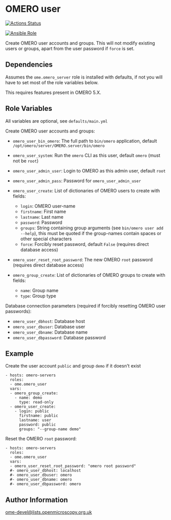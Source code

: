 OMERO user
==========

[![Actions Status](https://github.com/ome/ansible-role-omero-user/workflows/Molecule/badge.svg)](https://github.com/ome/ansible-role-omero-user/actions)

[![Ansible Role](https://img.shields.io/ansible/role/41097.svg)](https://galaxy.ansible.com/ome/omero_user/)

Create OMERO user accounts and groups.
This will not modify existing users or groups, apart from the user password if `force` is set.


Dependencies
------------

Assumes the `ome.omero_server` role is installed with defaults, if not you will have to set most of the role variables below.

This requires features present in OMERO 5.X.


Role Variables
--------------

All variables are optional, see `defaults/main.yml`

Create OMERO user accounts and groups:
- `omero_user_bin_omero`: The full path to `bin/omero` application, default `/opt/omero/server/OMERO.server/bin/omero`
- `omero_user_system`: Run the `omero` CLI as this user, default `omero` (must not be `root`)
- `omero_user_admin_user`: Login to OMERO as this admin user, default `root`
- `omero_user_admin_pass`: Password for `omero_user_admin_user`

- `omero_user_create`: List of dictionaries of OMERO users to create with fields:
  - `login`: OMERO user-name
  - `firstname`: First name
  - `lastname`: Last name
  - `password`: Password
  - `groups`: String containing group arguments (see `bin/omero user add --help`), this must be quoted if the group-names contain spaces or other special characters
  - `force`: Forcibly reset password, default `False` (requires direct database access)
- `omero_user_reset_root_password`: The new OMERO `root` password (requires direct database access)
- `omero_group_create`: List of dictionaries of OMERO groups to create with fields:
  - `name`: Group name
  - `type`: Group type

Database connection parameters (required if forcibly resetting OMERO user passwords):
- `omero_user_dbhost`: Database host
- `omero_user_dbuser`: Database user
- `omero_user_dbname`: Database name
- `omero_user_dbpassword`: Database password


Example
-------

Create the user account `public` and group `demo` if it doesn't exist

    - hosts: omero-servers
      roles:
      - ome.omero_user
      vars:
      - omero_group_create:
        - name: demo
          type: read-only
      - omero_user_create:
        - login: public
          firstname: public
          lastname: user
          password: public
          groups: "--group-name demo"

Reset the OMERO `root` password:

    - hosts: omero-servers
      roles:
      - ome.omero_user
      vars:
      - omero_user_reset_root_password: "omero root password"
      #- omero_user_dbhost: localhost
      #- omero_user_dbuser: omero
      #- omero_user_dbname: omero
      #- omero_user_dbpassword: omero


Author Information
------------------

ome-devel@lists.openmicroscopy.org.uk
